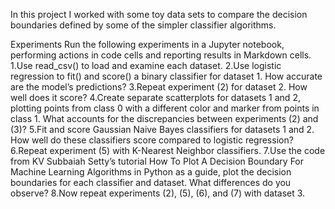 In this project I worked with some toy data sets to compare the decision boundaries defined by some of 
the simpler classifier algorithms.

Experiments
Run the following experiments in a Jupyter notebook, performing actions in code cells and reporting results in Markdown cells.
1.Use read_csv() to load and examine each dataset.
2.Use logistic regression to fit() and score() a binary classifier for dataset 1. How accurate are the model’s predictions?
3.Repeat experiment (2) for dataset 2. How well does it score?
4.Create separate scatterplots for datasets 1 and 2, plotting points from class 0 with a different color and marker from points 
in class 1. What accounts for the discrepancies between experiments (2) and (3)?
5.Fit and score Gaussian Naive Bayes classifiers for datasets 1 and 2. How well do these classifiers score compared to logistic 
regression?
6.Repeat experiment (5) with K-Nearest Neighbor classifiers.
7.Use the code from KV Subbaiah Setty’s tutorial How To Plot A Decision Boundary For Machine Learning Algorithms in Python as a
 guide, plot the decision boundaries for each classifier and dataset. What differences do you observe?
8.Now repeat experiments (2), (5), (6), and (7) with dataset 3.  
